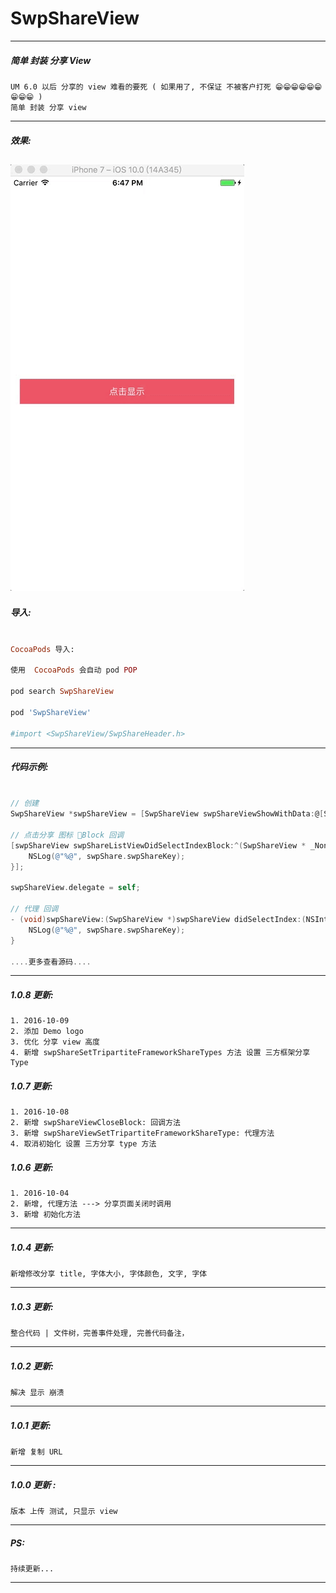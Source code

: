 # SwpShareView

---
##### 简单 封装 分享 View
```
UM 6.0 以后 分享的 view 难看的要死 ( 如果用了, 不保证 不被客户打死 😁😁😁😁😁😁😁😁😁 )
简单 封装 分享 view
```
---

##### 效果:
![(图片轮播效果)](https://raw.githubusercontent.com/swp-song/SwpShareView/master/Screenshot/SwpShareView.gif)
---

##### 导入:

```ruby

CocoaPods 导入:

使用  CocoaPods 会自动 pod POP

pod search SwpShareView

pod 'SwpShareView'

#import <SwpShareView/SwpShareHeader.h>

```
---

##### 代码示例:

```Objective-C

// 创建
SwpShareView *swpShareView = [SwpShareView swpShareViewShowWithData:@[SwpShareToQQ, SwpShareToQzone, SwpShareToTencent, SwpShareToWechatSession, SwpShareToWechatTimeline, SwpShareToSina, SwpShareToCopyURL]];

// 点击分享 图标 Block 回调
[swpShareView swpShareListViewDidSelectIndexBlock:^(SwpShareView * _Nonnull swpShareView, NSInteger didSelectIndex, SwpShareModel * _Nonnull swpShare) {
    NSLog(@"%@", swpShare.swpShareKey);
}];

swpShareView.delegate = self;

// 代理 回调
- (void)swpShareView:(SwpShareView *)swpShareView didSelectIndex:(NSInteger)index swpShare:(SwpShareModel *)swpShare {
    NSLog(@"%@", swpShare.swpShareKey);
}

....更多查看源码....

```
---

##### 1.0.8 更新:
```
1. 2016-10-09
2. 添加 Demo logo
3. 优化 分享 view 高度
4. 新增 swpShareSetTripartiteFrameworkShareTypes 方法 设置 三方框架分享 Type

```

##### 1.0.7 更新:
```
1. 2016-10-08
2. 新增 swpShareViewCloseBlock: 回调方法
3. 新增 swpShareViewSetTripartiteFrameworkShareType: 代理方法
4. 取消初始化 设置 三方分享 type 方法

```

##### 1.0.6 更新:
```
1. 2016-10-04
2. 新增, 代理方法 ---> 分享页面关闭时调用
3. 新增 初始化方法

```
---
##### 1.0.4 更新:
```
新增修改分享 title, 字体大小, 字体颜色, 文字, 字体

```
---

##### 1.0.3 更新:
```
整合代码 | 文件树，完善事件处理, 完善代码备注，
```
---
##### 1.0.2 更新:
```
解决 显示 崩溃
```
---

##### 1.0.1 更新:
```
新增 复制 URL
```
---

##### 1.0.0 更新 :
```
版本 上传 测试, 只显示 view
```
---

##### PS:
```
持续更新...
```
---
